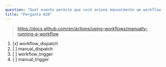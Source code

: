 ```yaml
---
question: "Qual evento permite que você acione manualmente um workflow pela interface do GitHub?"
title: "Pergunta 020"
---
```


> https://docs.github.com/en/actions/using-workflows/manually-running-a-workflow
1. [x] workflow_dispatch
1. [ ] manual_dispatch
1. [ ] workflow_trigger
1. [ ] manual_trigger

